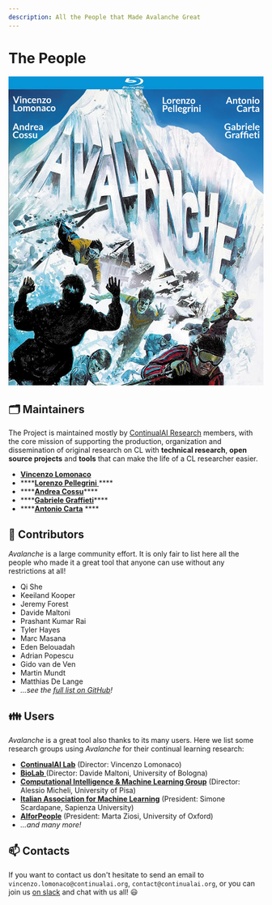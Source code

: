 ```yaml
---
description: All the People that Made Avalanche Great
---
```


# The People

![Coming soon to your computers! &#x1F602;](../.gitbook/assets/avalanche_maintaners.jpg)

## 🗂️ Maintainers

The Project is maintained mostly by [ContinualAI Research](https://www.continualai.org/research) members, with the core mission of supporting the production, organization and dissemination of original research on CL with **technical research**, **open source projects** and **tools** that can make the life of a CL researcher easier.

* [**Vincenzo Lomonaco**](https://www.vincenzolomonaco.com/) 
* \*\*\*\*[**Lorenzo Pellegrini** ](https://www.unibo.it/sitoweb/l.pellegrini)\*\*\*\*
* \*\*\*\*[**Andrea Cossu**](https://andreacossu.github.io/)\*\*\*\*
* \*\*\*\*[**Gabriele Graffieti**](https://www.unibo.it/sitoweb/gabriele.graffieti/en)\*\*\*\*
* \*\*\*\*[**Antonio Carta**](http://pages.di.unipi.it/carta/) ****

## 🔨 Contributors

_Avalanche_ is a large community effort. It is only fair to list here all the people who made it a great tool that anyone can use without any restrictions at all!

* Qi She
* Keeiland Kooper
* Jeremy Forest
* Davide Maltoni
* Prashant Kumar Rai
* Tyler Hayes
* Marc Masana
* Eden Belouadah
* Adrian Popescu
* Gido van de Ven
* Martin Mundt
* Matthias De Lange
* _...see the_ [_full list on GitHub_](https://github.com/ContinualAI/avalanche/graphs/contributors)_!_

## 👪 Users

_Avalanche_ is a great tool also thanks to its many users. Here we list some research groups using _Avalanche_ for their continual learning research:

* [**ContinualAI Lab**](https://www.continualai.org/lab/) \(Director: Vincenzo Lomonaco\)
* [**BioLab** ](http://biolab.csr.unibo.it/home.asp)\(Director: Davide Maltoni, University of Bologna\)
* [**Computational Intelligence & Machine Learning Group**](http://ciml.di.unipi.it/index.html) \(Director: Alessio Micheli, University of Pisa\)
* [**Italian Association for Machine Learning**](https://iaml.it/) \(President: Simone Scardapane,  Sapienza University\)
* [**AIforPeople**](https://www.aiforpeople.org/) \(President: Marta Ziosi, University of Oxford\)
* _...and many more!_ 

## 📫 Contacts

If you want to contact us don't hesitate to send an email to `vincenzo.lomonaco@continualai.org`, `contact@continualai.org`, or you can join us [on slack](https://join.slack.com/t/continualai/shared_invite/enQtNjQxNDYwMzkxNzk0LTBhYjg2MjM0YTM2OWRkNDYzOGE0ZTIzNDQ0ZGMzNDE3ZGUxNTZmNmM1YzJiYzgwMTkyZDQxYTlkMTI3NzZkNjU) and chat with us all! 😃

